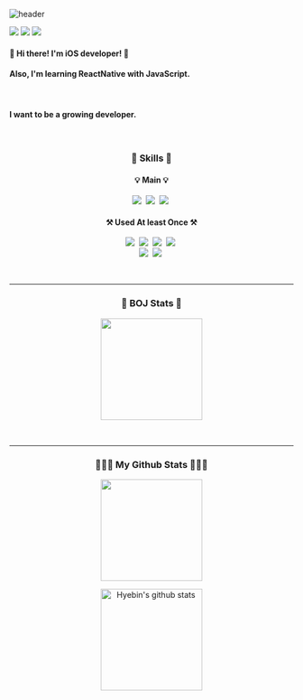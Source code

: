 ![header](https://capsule-render.vercel.app/api?type=Rounded&color=0:f794a4,100:fdd6bd&height=270&section=header&text=Yoo%20Hyebin&fontSize=70&fontColor=fff&animation=twinkling)

<a href="https://codingga-dingga.tistory.com/" target="_blank"><img src="https://img.shields.io/badge/Blog-ff7eb3?style=flat-square&logo=Tistory&logoColor=white"/></a>
<a href="mailto:hyebin218@naver.com" target="_blank"><img src="https://img.shields.io/badge/hyebin218@naver.com-ff758c?style=flat-square&logo=Gmail&logoColor=white"/></a>
<a href="https://hyebin218.notion.site/About-Hyebin-f91d225d7aef4b7595c37220d8defb0a" target="_blank"><img src="https://img.shields.io/badge/About_Hyebin-ff7eb3?style=flat-square&logo=GitHub%20Sponsors&logoColor=white"/></a>
<br>

#### 👋 Hi there! I'm iOS developer! 🍎<br>
#### Also, I'm learning ReactNative with JavaScript.<br>
<br>

#### I want to be a growing developer.<br>
<br>

<h3 align="center"> 💪 Skills 💪 </h3>
<h4 align="center"> 💡 Main 💡 </h4>
<p align="center">
  <img src="https://img.shields.io/badge/Swift-F05138?style=for-the-badge&logo=Swift&logoColor=white"/></a>&nbsp 
  <img src="https://img.shields.io/badge/SwiftUI-0086c8?style=for-the-badge&logo=Swift&logoColor=white"/></a>&nbsp 
  <img src="https://img.shields.io/badge/Xcode-147EFB?style=for-the-badge&logo=Xcode&logoColor=white"/></a>&nbsp
  
  <br>
</p>
<h4 align="center"> ⚒️ Used At least Once ⚒️ </h4>
<p align="center">
  <img src="https://img.shields.io/badge/C-A8B9CC?style=flat-square&logo=C&logoColor=white"/></a>&nbsp 
  <img src="https://img.shields.io/badge/Python-3776AB?style=flat-square&logo=Python&logoColor=white"/></a>&nbsp
  <img src="https://img.shields.io/badge/Javascript-ffb13b?style=flat-square&logo=javascript&logoColor=white"/></a>&nbsp
  <img src="https://img.shields.io/badge/Android Studio-3DDC84?style=flat-square&logo=Android Studio&logoColor=white"/></a>&nbsp 
  <br>
  <img src="https://img.shields.io/badge/MySQL-4479A1?style=flat-square&logo=MySQL&logoColor=white"/></a>&nbsp 
  <img src="https://img.shields.io/badge/Realm-4479A1?style=flat-square&logo=Realm&logoColor=white"/></a>&nbsp 
</p>
 
<br><hr>
  
<h3 align="center"> 💎 BOJ Stats 💎 </h3>
<div align="center">
   
<a href="https://solved.ac/99dbgpqls"><img align="center" style="height:180px" src="http://mazassumnida.wtf/api/v2/generate_badge?boj=99dbgpqls" /></a> 
</div>

<br><hr>
<h3 align="center"> 👩🏻‍💻 My Github Stats 👩🏻‍💻</h3>
<div align="center">

 <a href="https://github.com/yoohyebin"><img align="center" style="height:180px" src="https://github-readme-stats.vercel.app/api/top-langs/?username=yoohyebin&layout=compact&hide_border=true&bg_color=30,ff7eb3,ff758c&title_color=fff&text_color=fff" /></a> 
<br>

<a href="https://github.com/yoohyebin"><img align="center" style="height:180px" src="https://github-readme-stats.vercel.app/api?username=yoohyebin&show_icons=true&include_all_commits=true&hide_border=true&bg_color=30,ff758c,ff7eb3&title_color=fff&text_color=fff&icon_color=fff" alt="Hyebin's github stats" /></a>
</div>
